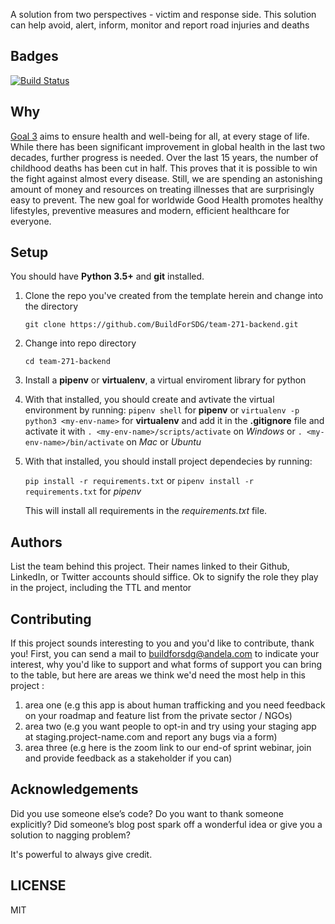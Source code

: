 A solution from two perspectives - victim and response side. This solution can help avoid, alert, inform, monitor and report road injuries and deaths

## Badges

[![Build Status](https://travis-ci.org/BuildForSDG/team-271-backend.svg?branch=develop)](https://travis-ci.org/BuildForSDG/team-271-backend)

## Why

[Goal 3](https://buildforsdg.andela.com/goal3) aims to ensure health and well-being for all, at every stage of life. While there has been significant improvement in global health in the last two decades, further progress is needed. Over the last 15 years, the number of childhood deaths has been cut in half. This proves that it is possible to win the fight against almost every disease. Still, we are spending an astonishing amount of money and resources on treating illnesses that are surprisingly easy to prevent. The new goal for worldwide Good Health promotes healthy lifestyles, preventive measures and modern, efficient healthcare for everyone.

## Setup

You should have **Python 3.5+** and **git** installed.

1. Clone the repo you've created from the template herein and change into the directory

   `git clone https://github.com/BuildForSDG/team-271-backend.git`

2. Change into repo directory

   `cd team-271-backend`

3. Install a **pipenv** or **virtualenv**, a virtual enviroment library for python

4. With that installed, you should create and avtivate the virtual environment by running:
   `pipenv shell` for **pipenv**
   or
   `virtualenv -p python3 <my-env-name>` for **virtualenv** and add it in the **.gitignore** file and activate it with
   `. <my-env-name>/scripts/activate` on _Windows_ or
   `. <my-env-name>/bin/activate` on _Mac_ or _Ubuntu_

5. With that installed, you should install project dependecies by running:

   `pip install -r requirements.txt`
   or
   `pipenv install -r requirements.txt` for _pipenv_

   This will install all requirements in the _requirements.txt_ file.

## Authors

List the team behind this project. Their names linked to their Github, LinkedIn, or Twitter accounts should siffice. Ok to signify the role they play in the project, including the TTL and mentor

## Contributing

If this project sounds interesting to you and you'd like to contribute, thank you!
First, you can send a mail to buildforsdg@andela.com to indicate your interest, why you'd like to support and what forms of support you can bring to the table, but here are areas we think we'd need the most help in this project :

1.  area one (e.g this app is about human trafficking and you need feedback on your roadmap and feature list from the private sector / NGOs)
2.  area two (e.g you want people to opt-in and try using your staging app at staging.project-name.com and report any bugs via a form)
3.  area three (e.g here is the zoom link to our end-of sprint webinar, join and provide feedback as a stakeholder if you can)

## Acknowledgements

Did you use someone else’s code?
Do you want to thank someone explicitly?
Did someone’s blog post spark off a wonderful idea or give you a solution to nagging problem?

It's powerful to always give credit.

## LICENSE

MIT
